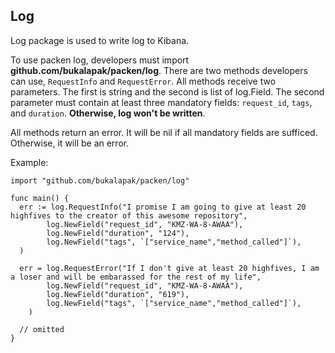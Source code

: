 ## Log

Log package is used to write log to Kibana.

To use packen log, developers must import **github.com/bukalapak/packen/log**. There are two methods developers can use, `RequestInfo` and `RequestError`. All methods receive two parameters. The first is string and the second is list of log.Field. The second parameter must contain at least three mandatory fields: `request_id`, `tags`, and `duration`. **Otherwise, log won't be written**.

All methods return an error. It will be nil if all mandatory fields are sufficed. Otherwise, it will be an error.

Example:

```golang
import "github.com/bukalapak/packen/log"

func main() {
  err := log.RequestInfo("I promise I am going to give at least 20 highfives to the creator of this awesome repository",
		log.NewField("request_id", "KMZ-WA-8-AWAA"),
		log.NewField("duration", "124"),
		log.NewField("tags", `["service_name","method_called"]`),
  )
  
  err = log.RequestError("If I don't give at least 20 highfives, I am a loser and will be embarassed for the rest of my life",
		log.NewField("request_id", "KMZ-WA-8-AWAA"),
		log.NewField("duration", "619"),
		log.NewField("tags", `["service_name","method_called"]`),
	)

  // omitted
}
```